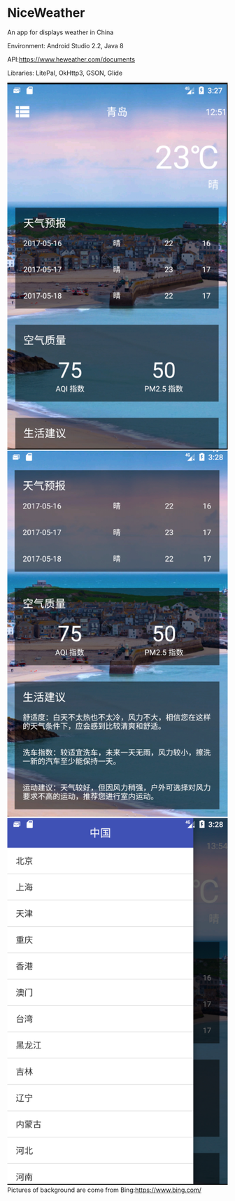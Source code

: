 # NiceWeather
An app for displays weather in China

Environment: Android Studio 2.2, Java 8

API:https://www.heweather.com/documents

Libraries:
    LitePal,
    OkHttp3,
    GSON,
    Glide

![image](http://github.com/WWK563388548/NiceWeather/raw/master/screenshots/main.png)
![image](http://github.com/WWK563388548/NiceWeather/raw/master/screenshots/suggestion.png)
![image](http://github.com/WWK563388548/NiceWeather/raw/master/screenshots/drawer.png)
Pictures of background are come from Bing:https://www.bing.com/

